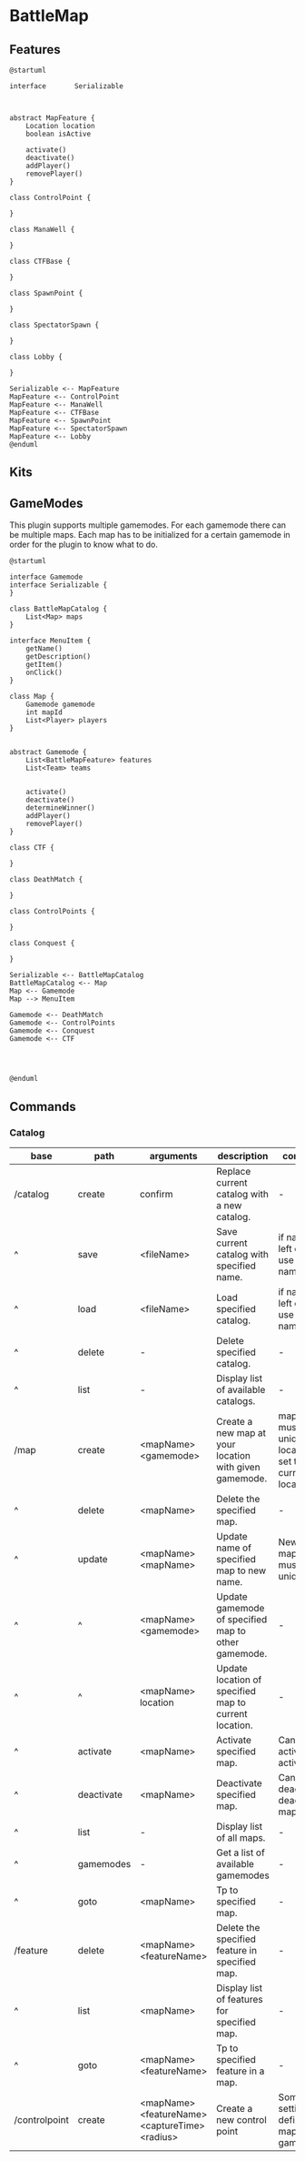 # BattleMap

## Features
```plantuml
@startuml

interface       Serializable



abstract MapFeature {
    Location location
    boolean isActive
    
    activate()
    deactivate()
    addPlayer()
    removePlayer()
}

class ControlPoint {

}

class ManaWell {

}

class CTFBase {

}

class SpawnPoint {

}

class SpectatorSpawn {

}

class Lobby {

}

Serializable <-- MapFeature
MapFeature <-- ControlPoint
MapFeature <-- ManaWell
MapFeature <-- CTFBase
MapFeature <-- SpawnPoint
MapFeature <-- SpectatorSpawn
MapFeature <-- Lobby
@enduml
```

## Kits

## GameModes
This plugin supports multiple gamemodes. For each gamemode there can be multiple maps. Each map has to be initialized for a certain gamemode in order for the plugin to know what to do.

```plantuml
@startuml

interface Gamemode
interface Serializable {
}

class BattleMapCatalog {
    List<Map> maps
}

interface MenuItem {
    getName()
    getDescription()
    getItem()
    onClick()
}

class Map {
    Gamemode gamemode
    int mapId
    List<Player> players
}


abstract Gamemode {
    List<BattleMapFeature> features
    List<Team> teams

    
    activate()
    deactivate()
    determineWinner()
    addPlayer()
    removePlayer()
}

class CTF {

}

class DeathMatch {

}

class ControlPoints {

}

class Conquest {

}

Serializable <-- BattleMapCatalog
BattleMapCatalog <-- Map
Map <-- Gamemode
Map --> MenuItem

Gamemode <-- DeathMatch
Gamemode <-- ControlPoints
Gamemode <-- Conquest
Gamemode <-- CTF




@enduml
```

## Commands

### Catalog

|base         | path       | arguments                 | description                                            | comment                                  |
|-------------|------------|---------------------------|--------------------------------------------------------|------------------------------------------|
|/catalog     | create     | confirm                   | Replace current catalog with a new catalog.            | -                                        |
| ^           | save       | <fileName\>               | Save current catalog with specified name.              | if name is left empty, use default name. |
| ^           | load       | <fileName\>               | Load specified catalog.                                | if name is left empty, use default name. |
| ^           | delete     | -                         | Delete specified catalog.                              | -                                        |
| ^           | list       | -                         | Display list of available catalogs.                    | -                                        |
|/map         | create     | <mapName\> <gamemode\>    | Create a new map at your location with given gamemode. | mapName must be unique, location is set to current location|
| ^           | delete     | <mapName\>                | Delete the specified map.                              | -                                        |
| ^           | update     | <mapName\> <mapName\>     | Update name of specified map to new name.              | New mapName must be unique               |
| ^           | ^          | <mapName\> <gamemode\>    | Update gamemode of specified map to other gamemode.    | -                                        |
| ^           | ^          | <mapName\> location       | Update location of specified map to current location.  | -                                        |
| ^           | activate   | <mapName\>                | Activate specified map.                                | Cannot activate active map.              |
| ^           | deactivate | <mapName\>                | Deactivate specified map.                              | Cannot deactivate deactivated map.       |
| ^           | list       | -                         | Display list of all maps.                              | -                                        |
| ^           | gamemodes  | -                         | Get a list of available gamemodes                      | -                                        |
| ^           | goto       | <mapName\>                | Tp to specified map.                                   | -                                        |
|/feature     | delete     | <mapName\> <featureName\> | Delete the specified feature in specified map.         | -                                        |
| ^           | list       | <mapName\>                | Display list of features for specified map.            | -                                        |
| ^           | goto       | <mapName\> <featureName\> | Tp to specified feature in a map.                      | -                                        |
|/controlpoint| create     | <mapName\> <featureName\> <captureTime\> <radius\> | Create a new control point    | Some settings are defined by map's gamemode|
